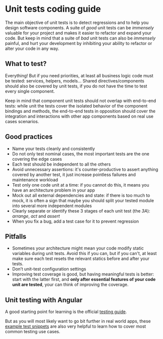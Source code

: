 # Unit tests coding guide

The main objective of unit tests is to detect regressions and to help you design software components. A suite of
*good* unit tests can be *immensely* valuable for your project and makes it easier to refactor and expand your code.
But keep in mind that a suite of *bad* unit tests can also be *immensely* painful, and hurt your development by
inhibiting your ability to refactor or alter your code in any way.

## What to test?

Everything! But if you need priorities, at least all business logic code must be tested: services, helpers, models...
Shared directives/components should also be covered by unit tests, if you do not have the time to test every single
component.

Keep in mind that component unit tests should not overlap with end-to-end tests: while unit the tests
cover the isolated behavior of the component bindings and methods, the end-to-end tests in opposition should cover the
integration and interactions with other app components based on real use cases scenarios.

## Good practices

- Name your tests cleanly and consistently
- Do not only test nominal cases, the most important tests are the one covering the edge cases
- Each test should be independent to all the others
- Avoid unnecessary assertions: it's counter-productive to assert anything covered by another test, it just increase
  pointless failures and maintenance workload
- Test only one code unit at a time: if you cannot do this, it means you have an architecture problem in your app
- Mock out all external dependencies and state: if there is too much to mock, it is often a sign that maybe you
  should split your tested module into several more independent modules
- Clearly separate or identify these 3 stages of each unit test (the *3A*): *arrange*, *act* and *assert*
- When you fix a bug, add a test case for it to prevent regression

## Pitfalls

- Sometimes your architecture might mean your code modify static variables during unit tests. Avoid this if you can, 
  but if you can't, at least make sure each test resets the relevant statics before and after your tests.
- Don’t unit-test configuration settings
- Improving test coverage is good, but having meaningful tests is better: start with the latter first, and **only after
  essential features of your code unit are tested**, your can think of improving the coverage.

## Unit testing with Angular

A good starting point for learning is the official
[testing guide](https://angular.io/docs/ts/latest/guide/testing.html).

But as you will most likely want to go bit further in real world apps, these
[example test snippets](https://gist.github.com/wkwiatek/e8a4a9d92abc4739f04f5abddd3de8a7) are also very helpful to
learn how to cover most common testing use cases.
